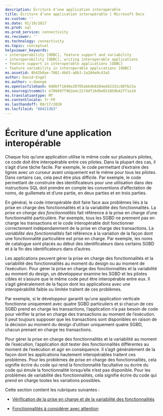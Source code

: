 ```yaml
---
description: Écriture d’une application interopérable
title: Écriture d’une application interopérable | Microsoft Docs
ms.custom: ''
ms.date: 01/19/2017
ms.prod: sql
ms.prod_service: connectivity
ms.reviewer: ''
ms.technology: connectivity
ms.topic: conceptual
helpviewer_keywords:
- interoperability [ODBC], feature support and variability
- interoperability [ODBC], writing interoperable applications
- feature support in interoperable applications [ODBC]
- feature variability in interoperable applications [ODBC]
ms.assetid: 8b42b8ae-7862-4b63-a0b3-2a204e0c43a5
author: David-Engel
ms.author: v-daenge
ms.openlocfilehash: 0d8bff1848e20705ab64b8284ed42331c80fb23a
ms.sourcegitcommit: e700497f962e4c2274df16d9e651059b42ff1a10
ms.translationtype: MT
ms.contentlocale: fr-FR
ms.lasthandoff: 08/17/2020
ms.locfileid: "88421363"
---
```

# <a name="writing-an-interoperable-application"></a>Écriture d’une application interopérable
Chaque fois qu’une application utilise le même code sur plusieurs pilotes, ce code doit être interopérable entre ces pilotes. Dans la plupart des cas, il s’agit d’une tâche facile. Par exemple, le code permettant d’extraire des lignes avec un curseur avant uniquement est le même pour tous les pilotes. Dans certains cas, cela peut être plus difficile. Par exemple, le code permettant de construire des identificateurs pour une utilisation dans des instructions SQL doit prendre en compte les conventions d’affectation de noms, de guillemets et d’une partie, en deux parties et en trois parties.  
  
 En général, le code interopérable doit faire face aux problèmes liés à la prise en charge des fonctionnalités et à la variabilité des fonctionnalités. La *prise en charge des fonctionnalités* fait référence à la prise en charge d’une fonctionnalité particulière. Par exemple, tous les SGBD ne prennent pas en charge les transactions et le code interopérable doit fonctionner correctement indépendamment de la prise en charge des transactions. La *variabilité des fonctionnalités* fait référence à la variation de la façon dont une fonctionnalité particulière est prise en charge. Par exemple, les noms de catalogue sont placés au début des identificateurs dans certains SGBD et à la fin des identificateurs dans d’autres.  
  
 Les applications peuvent gérer la prise en charge des fonctionnalités et la variabilité des fonctionnalités au moment du design ou au moment de l’exécution. Pour gérer la prise en charge des fonctionnalités et la variabilité au moment du design, un développeur examine les SGBD et les pilotes cibles et s’assure que le même code peut être interopérable entre eux. Il s’agit généralement de la façon dont les applications avec une interopérabilité faible ou limitée traitent de ces problèmes.  
  
 Par exemple, si le développeur garantit qu’une application verticale fonctionne uniquement avec quatre SGBD particuliers et si chacun de ces SGBD prend en charge les transactions, l’application n’a pas besoin de code pour vérifier la prise en charge des transactions au moment de l’exécution. Il peut toujours supposer que les transactions sont disponibles en raison de la décision au moment du design d’utiliser uniquement quatre SGBD, chacun prenant en charge les transactions.  
  
 Pour gérer la prise en charge des fonctionnalités et la variabilité au moment de l’exécution, l’application doit tester des fonctionnalités différentes au moment de l’exécution et agir en conséquence. Il s’agit généralement de la façon dont les applications hautement interopérables traitent ces problèmes. Pour les problèmes de prise en charge des fonctionnalités, cela signifie écrire du code qui rend la fonctionnalité facultative ou écrire du code qui émule la fonctionnalité lorsqu’elle n’est pas disponible. Pour les problèmes de variabilité des fonctionnalités, cela signifie écrire du code qui prend en charge toutes les variations possibles.  
  
 Cette section contient les rubriques suivantes :  
  
-   [Vérification de la prise en charge et de la variabilité des fonctionnalités](../../../odbc/reference/develop-app/checking-feature-support-and-variability.md)  
  
-   [Fonctionnalités à considérer avec attention](../../../odbc/reference/develop-app/features-to-watch-for.md)
